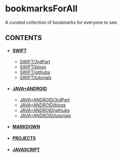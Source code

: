 # bookmarksForAll
A curated collection of bookmarks for everyone to see.

## CONTENTS
- #### [SWIFT](swift/swift.md)
	- [SWIFT/3rdPart](https://chanhi2000.gitbooks.io/bookmarksforall/content/swift/swift.html#3rdparty)
	- [SWIFT/blogs](https://chanhi2000.gitbooks.io/bookmarksforall/content/swift/swift.html#blogs)
	- [SWIFT/githubs](https://chanhi2000.gitbooks.io/bookmarksforall/content/swift/swift.html#githubs)
	- [SWIFT/tutorials](https://chanhi2000.gitbooks.io/bookmarksforall/content/swift/swift.html#tutorials)

- #### [JAVA+ANDROID](java/java.md)
	- [JAVA+ANDROID/3rdPart](https://chanhi2000.gitbooks.io/bookmarksforall/content/java/java.html#3rdparty)
	- [JAVA+ANDROID/blogs](https://chanhi2000.gitbooks.io/bookmarksforall/content/java/java.html#blogs)
	- [JAVA+ANDROID/githubs](https://chanhi2000.gitbooks.io/bookmarksforall/content/java/java.html#githubs)
	- [JAVA+ANDROID/tutorials](https://chanhi2000.gitbooks.io/bookmarksforall/content/java/java.html#tutorials)

- #### [MARKDOWN](markdown/markdown.md)
	
- #### [PROJECTS](project/project.md)

- #### [JAVASCRIPT](javascript/javascript.md)

